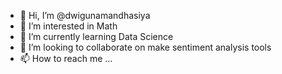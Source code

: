 - 👋 Hi, I’m @dwigunamandhasiya
- 👀 I’m interested in Math
- 🌱 I’m currently learning Data Science
- 💞️ I’m looking to collaborate on make sentiment analysis tools
- 📫 How to reach me ...

<!---
dwigunamandhasiya/dwigunamandhasiya is a ✨ special ✨ repository because its `README.md` (this file) appears on your GitHub profile.
You can click the Preview link to take a look at your changes.
--->
